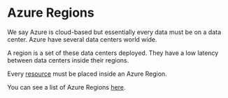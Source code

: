 # Azure Regions

We say Azure is cloud-based but essentially every data must be on a data center. Azure have several data centers world wide.

A region is a set of these data centers deployed. They have a low latency between data centers inside their regions.

Every [resource](resource.md) must be placed inside an Azure Region.

You can see a list of Azure Regions [here](https://azure.microsoft.com/en-us/global-infrastructure/regions/).
